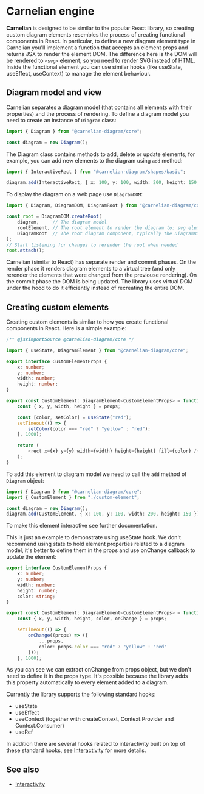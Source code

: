 # Carnelian engine

**Carnelian** is designed to be similar to the popular React library, so creating custom diagram elements resembles the process of creating functional components in React. In particular, to define a new diagram element type in Carnelian you'll implement a function that accepts an element props and returns JSX to render the element DOM. The difference here is the DOM will be rendered to `<svg>` element, so you need to render SVG instead of HTML. Inside the functional element you can use similar hooks (like useState, useEffect, useContext) to manage the element behaviour.

## Diagram model and view

Carnelian separates a diagram model (that contains all elements with their properties) and the process of rendering. To define a diagram model you need to create an instance of `Diagram` class:
```typescript
import { Diagram } from "@carnelian-diagram/core";

const diagram = new Diagram();
```
The Diagram class contains methods to add, delete or update elements, for example, you can add new elements to the diagram using `add` method:
```typescript
import { InteractiveRect } from "@carnelian-diagram/shapes/basic";

diagram.add(InteractiveRect, { x: 100, y: 100, width: 200, height: 150, style: { fill: "yellow" } });
```
To display the diagram on a web page use `DiagramDOM`:
```typescript
import { Diagram, DiagramDOM, DiagramRoot } from "@carnelian-diagram/core";

const root = DiagramDOM.createRoot(
    diagram,     // The diagram model
    rootElement, // The root element to render the diagram to: svg element or its child
    DiagramRoot  // The root diagram component, typically the DiagramRoot or its wrapper
);
// Start listening for changes to rerender the root when needed
root.attach();
```

Carnelian (similar to React) has separate render and commit phases. On the render phase it renders diagram elements to a virtual tree (and only rerender the elements that were changed from the previouse rendering). On the commit phase the DOM is being updated. The library uses virtual DOM under the hood to do it efficiently instead of recreating the entire DOM.

## Creating custom elements

Creating custom elements is similar to how you create functional components in React. Here is a simple example:

```typescript
/** @jsxImportSource @carnelian-diagram/core */

import { useState, DiagramElement } from "@carnelian-diagram/core";

export interface CustomElementProps {
    x: number;
    y: number;
    width: number;
    height: number;
}

export const CustomElement: DiagramElement<CustomElementProps> = function(props) {
    const { x, y, width, height } = props;

    const [color, setColor] = useState("red");
    setTimeout(() => {
        setColor(color === "red" ? "yellow" : "red");
    }, 1000);

    return (
        <rect x={x} y={y} width={width} height={height} fill={color} />
    ); 
}
```
To add this element to diagram model we need to call the `add` method of `Diagram` object:
```typescript
import { Diagram } from "@carnelian-diagram/core";
import { CustomElement } from "./custom-element";

const diagram = new Diagram();
diagram.add(CustomElement, { x: 100, y: 100, width: 200, height: 150 });
```

To make this element interactive see further documentation.

This is just an example to demonstrate using useState hook. We don't recommend using state to hold element properties related to a diagram model, it's better to define them in the props and use onChange callback to update the element:

```typescript
export interface CustomElementProps {
    x: number;
    y: number;
    width: number;
    height: number;
    color: string;
}

export const CustomElement: DiagramElement<CustomElementProps> = function(props) {
    const { x, y, width, height, color, onChange } = props;

    setTimeout(() => {
        onChange((props) => ({
            ...props,
            color: props.color === "red" ? "yellow" : "red"
        }));
    }, 1000);
```
As you can see we can extract onChange from props object, but we don't need to define it in the props type. It's possible because the library adds this property automatically to every element added to a diagram.

Currently the library supports the following standard hooks:
* useState
* useEffect
* useContext (together with createContext, Context.Provider and Context.Consumer)
* useRef

In addition there are several hooks related to interactivity built on top of these standard hooks, see [Interactivity](https://github.com/YMSpektor/carnelian-diagram/blob/main/docs/interactivity.md) for more details.

## See also
* [Interactivity](https://github.com/YMSpektor/carnelian-diagram/blob/main/docs/interactivity.md)